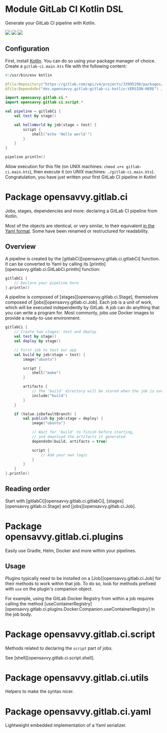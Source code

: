 # Module GitLab CI Kotlin DSL

Generate your GitLab CI pipeline with Kotlin.

<a href="https://search.maven.org/search?q=opensavvy%20gitlab-ci-kotlin"><img src="https://img.shields.io/maven-central/v/dev.opensavvy.gitlab/gitlab-ci-kotlin.svg?label=Maven%20Central"></a>
<a href="https://opensavvy.dev/open-source/stability.html"><img src="https://badgen.net/static/Stability/experimental/purple"></a>
<a href="https://javadoc.io/doc/dev.opensavvy.gitlab/gitlab-ci-kotlin"><img src="https://badgen.net/static/Other%20versions/javadoc.io/blue"></a>

## Configuration

First, install [Kotlin](https://kotlinlang.org/). You can do so using your package manager of choice.
Create a `gitlab-ci.main.kts` file with the following content:

```kotlin
#!/usr/bin/env kotlin

@file:Repository("https://gitlab.com/api/v4/projects/33995298/packages/maven")
@file:DependsOn("dev.opensavvy.gitlab:gitlab-ci-kotlin:VERSION-HERE") // See https://gitlab.com/opensavvy/automation/gitlab-ci.kt/-/releases

import opensavvy.gitlab.ci.*
import opensavvy.gitlab.ci.script.*

val pipeline = gitlabCi {
	val test by stage()

	val helloWorld by job(stage = test) {
		script {
			shell("echo 'Hello world'")
		}
	}
}

pipeline.println()
```

Allow execution for this file (on UNIX machines: `chmod u+x gitlab-ci.main.kts`), then execute it (on UNIX machines: `./gitlab-ci.main.kts`). Congratulation, you have just written your first GitLab CI pipeline in Kotlin!

# Package opensavvy.gitlab.ci

Jobs, stages, dependencies and more: declaring a GitLab CI pipeline from Kotlin.

Most of the objects are identical, or very similar, to their equivalent [in the Yaml format](https://docs.gitlab.com/ee/ci/yaml/).
Some have been renamed or restructured for readability.

## Overview

A pipeline is created by the [gitlabCi][opensavvy.gitlab.ci.gitlabCi] function.
It can be converted to Yaml by calling its [println][opensavvy.gitlab.ci.GitLabCi.println] function:

```kotlin
gitlabCi {
	// Declare your pipeline here
}.println()
```

A pipeline is composed of [stages][opensavvy.gitlab.ci.Stage], themselves composed of [jobs][opensavvy.gitlab.ci.Job].
Each job is a unit of work, which will be executed independently by GitLab.
A job can do anything that you can write a program for.
Most commonly, jobs use Docker images to provide a ready-to-use environment.

```kotlin
gitlabCi {
	// Create two stages: test and deploy
	val test by stage()
	val deploy by stage()

	// First job to test our app
	val build by job(stage = test) {
		image("ubuntu")

		script {
			shell("make")
		}

		artifacts {
			// The 'build' directory will be stored when the job is over
			include("build")
		}
	}

	if (Value.isDefaultBranch) {
		val publish by job(stage = deploy) {
			image("ubuntu")

			// Wait for 'build' to finish before starting,
			// and download the artifacts it generated
			dependsOn(build, artifacts = true)

			script {
				// Add your own logic
			}
		}
	}
}.println()
```

## Reading order

Start with [gitlabCi][opensavvy.gitlab.ci.gitlabCi], [stages][opensavvy.gitlab.ci.Stage] and [jobs][opensavvy.gitlab.ci.Job].

# Package opensavvy.gitlab.ci.plugins

Easily use Gradle, Helm, Docker and more within your pipelines.

## Usage

Plugins typically need to be installed on a [Job][opensavvy.gitlab.ci.Job] for their methods to work within that job. To do so, look for methods prefixed with `use` on the plugin's companion object.

For example, using the GitLab Docker Registry from within a job requires calling the method [useContainerRegistry][opensavvy.gitlab.ci.plugins.Docker.Companion.useContainerRegistry] in the job body.

# Package opensavvy.gitlab.ci.script

Methods related to declaring the `script` part of jobs.

See [shell][opensavvy.gitlab.ci.script.shell].

# Package opensavvy.gitlab.ci.utils

Helpers to make the syntax nicer.

# Package opensavvy.gitlab.ci.yaml

Lightweight embedded implementation of a Yaml serializer.
